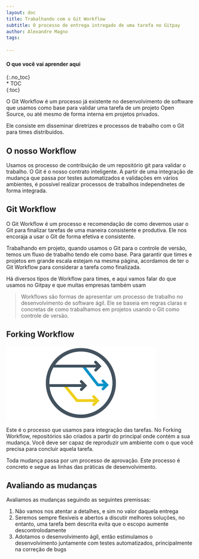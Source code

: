```yaml
---
layout: doc
title: Trabalhando com o Git Workflow
subtitle: O processo de entrega intregado de uma tarefa no Gitpay
author: Alexandre Magno
tags: 

---
```

#### O que você vai aprender aqui

{:.no_toc}  
\* TOC  
{:toc}

O Git Workflow é um processo já existente no desenvolvimento de software que usamos como base para validar uma tarefa de um projeto Open Source, ou até mesmo de forma interna em projetos privados.

Ele consiste em disseminar diretrizes e processos de trabalho com o Git para times distribuidos.

## O nosso Workflow

Usamos os processo de contribuição de um repositório git para validar o trabalho. O Git é o nosso contrato inteligente. A partir de uma integração de mudança que passa por testes automatizados e validações em vários ambientes, é possível realizar processos de trabalhos independnetes de forma integrada.

## Git Workflow

O Git Workflow é um processo e recomendação de como devemos usar o Git para finalizar tarefas de uma maneira consistente e produtiva. Ele nos encoraja a usar o Git de forma efetiva e consistente.

Trabalhando em projeto, quando usamos o Git para o controle de versão, temos um fluxo de trabalho tendo ele como base. Para garantir que times e projetos em grande escala estejam na mesma página, acordamos de ter o Git Workflow para considerar a tarefa como finalizada.

Há diversos tipos de Workflow para times, e aqui vamos falar do que usamos no Gitpay e que muitas empresas também usam

> Workflows são formas de apresentar um processo de trabalho no desenvolvimento de software ágil. Ele se baseia em regras claras e concretas de como trabalhamos em projetos usando o Git como controle de versão.

## Forking Workflow

![](/uploads/img-multidev-forking-800-2.png)

Este é o processo que usamos para integração das tarefas. No Forking Workflow, repositórios são criados a partir do principal onde contém a sua mudança. Você deve ser capaz de reproduzir um ambiente com o que você precisa para concluir aquela tarefa.

Toda mudança passa por um processo de aprovação. Este processo é concreto e segue as linhas das práticas de desenvolvimento.

## Avaliando as mudanças

Avaliamos as mudanças seguindo as seguintes premissas:

1. Não vamos nos atentar a detalhes, e sim no valor daquela entrega
2. Seremos sempre flexíveis e abertos a discutir melhores soluções, no entanto, uma tarefa bem descrita evita que o escopo aumente descontrolodamente
3. Adotamos o desenvolvimento ágil, então estimulamos o desenvolvimento juntamente com testes automatizados, principalmente na correção de bugs